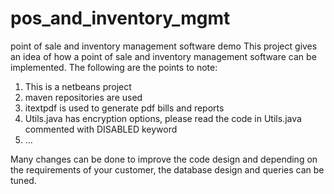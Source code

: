 # pos_and_inventory_mgmt
point of sale and inventory management software demo
This project gives an idea of how a point of sale and inventory management software can be implemented.
The following are the points to note:
1) This is a netbeans project
2) maven repositories are used
3) itextpdf is used to generate pdf bills and reports
4) Utils.java has encryption options, please read the code in Utils.java commented with DISABLED keyword
5) ...

Many changes can be done to improve the code design and depending on the requirements of your customer, the database design and queries can be tuned.
